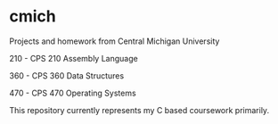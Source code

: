 cmich
=====

Projects and homework from Central Michigan University

210 - CPS 210 Assembly Language

360 - CPS 360 Data Structures

470 - CPS 470 Operating Systems

This repository currently represents my C based coursework primarily.
